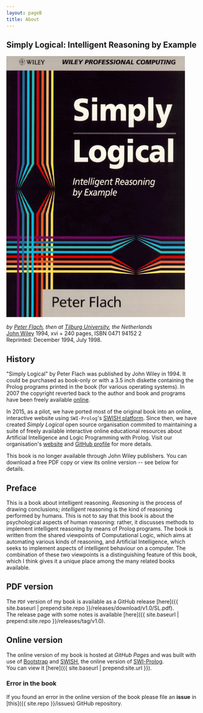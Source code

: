 ```yaml
---
layout: pageB
title: About
---
```


## Simply Logical: Intelligent Reasoning by Example ##

![](img/SLfront.gif "Simply Logical cover")

*by [Peter Flach](https://www.cs.bris.ac.uk/~flach/index.html), then at [Tilburg University](http://www.tilburguniversity.nl/), the Netherlands*  
[John Wiley](http://www.wiley.co.uk/) 1994, xvi + 240 pages, ISBN 0471 94152 2  
Reprinted: December 1994, July 1998.

## History ##
"Simply Logical" by Peter Flach was published by John Wiley in 1994. It could be purchased as book-only or with a 3.5 inch diskette containing the Prolog programs printed in the book (for various operating systems). In 2007 the copyright reverted back to the author and book and programs have been freely available [online](https://www.cs.bris.ac.uk/~flach/SimplyLogical.html).

In 2015, as a pilot, we have ported most of the original book into an online, interactive website using `SWI-Prolog`'s [SWISH platform](https://swish.swi-prolog.org/). Since then, we have created *Simply Logical* open source organisation commited to maintaining a suite of freely available interactive online educational resources about Artificial Intelligence and Logic Programming with Prolog. Visit our organisation's [website](http://simply-logical.space/) and [GitHub profile](https://github.com/simply-logical) for more details.

This book is no longer available through John Wiley publishers. You can download a free PDF copy or view its online version -- see below for details.

## Preface ##
This is a book about intelligent reasoning. *Reasoning* is the process of drawing conclusions; *intelligent* reasoning is the kind of reasoning performed by humans. This is not to say that this book is about the psychological aspects of human reasoning: rather, it discusses methods to implement intelligent reasoning by means of Prolog programs. The book is written from the shared viewpoints of Computational Logic, which aims at automating various kinds of reasoning, and Artificial Intelligence, which seeks to implement aspects of intelligent behaviour on a computer. The combination of these two viewpoints is a distinguishing feature of this book, which I think gives it a unique place among the many related books available.

## PDF version ##
The `PDF` version of my book is available as a GitHub release [here]({{ site.baseurl | prepend:site.repo }}/releases/download/v1.0/SL.pdf).  
The release page with some notes is available [here]({{ site.baseurl | prepend:site.repo }}/releases/tag/v1.0).

## Online version ##
The online version of my book is hosted at *GitHub Pages* and was built with use of [Bootstrap](http://getbootstrap.com/) and [SWISH](http://swish.swi-prolog.org/), the online version of [SWI-Prolog](http://swi-prolog.org/).  
You can view it [here]({{ site.baseurl | prepend:site.url }}).

### Error in the book ###
If you found an error in the online version of the book please file an **issue** in [this]({{ site.repo }}/issues) GitHub repository.
